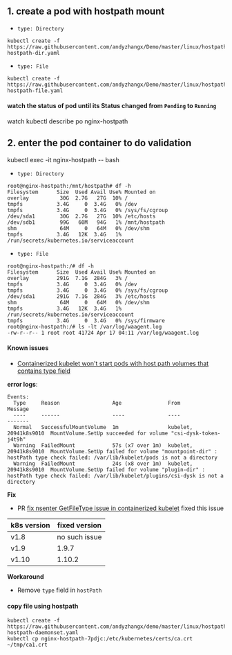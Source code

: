 ## 1. create a pod with hostpath mount
 - `type: Directory`
```
kubectl create -f https://raw.githubusercontent.com/andyzhangx/Demo/master/linux/hostpath/nginx-hostpath-dir.yaml
```
 - `type: File`
```
kubectl create -f https://raw.githubusercontent.com/andyzhangx/Demo/master/linux/hostpath/nginx-hostpath-file.yaml
```

#### watch the status of pod until its Status changed from `Pending` to `Running`
watch kubectl describe po nginx-hostpath

## 2. enter the pod container to do validation
kubectl exec -it nginx-hostpath -- bash

 - `type: Directory`
```
root@nginx-hostpath:/mnt/hostpath# df -h
Filesystem      Size  Used Avail Use% Mounted on
overlay          30G  2.7G   27G  10% /
tmpfs           3.4G     0  3.4G   0% /dev
tmpfs           3.4G     0  3.4G   0% /sys/fs/cgroup
/dev/sda1        30G  2.7G   27G  10% /etc/hosts
/dev/sdb1        99G   60M   94G   1% /mnt/hostpath
shm              64M     0   64M   0% /dev/shm
tmpfs           3.4G   12K  3.4G   1% /run/secrets/kubernetes.io/serviceaccount
```
 - `type: File`
```
root@nginx-hostpath:/# df -h
Filesystem      Size  Used Avail Use% Mounted on
overlay         291G  7.1G  284G   3% /
tmpfs           3.4G     0  3.4G   0% /dev
tmpfs           3.4G     0  3.4G   0% /sys/fs/cgroup
/dev/sda1       291G  7.1G  284G   3% /etc/hosts
shm              64M     0   64M   0% /dev/shm
tmpfs           3.4G   12K  3.4G   1% /run/secrets/kubernetes.io/serviceaccount
tmpfs           3.4G     0  3.4G   0% /sys/firmware
root@nginx-hostpath:/# ls -lt /var/log/waagent.log
-rw-r--r-- 1 root root 41724 Apr 17 04:11 /var/log/waagent.log
```

#### Known issues
 - [Containerized kubelet won't start pods with host path volumes that contains type field](https://github.com/kubernetes/kubernetes/issues/61801) 
 
**error logs**:
```
Events:
  Type     Reason                 Age               From                   Message
  ----     ------                 ----              ----                   -------
  Normal   SuccessfulMountVolume  1m                kubelet, 20941k8s9010  MountVolume.SetUp succeeded for volume "csi-dysk-token-j4t9h"
  Warning  FailedMount            57s (x7 over 1m)  kubelet, 20941k8s9010  MountVolume.SetUp failed for volume "mountpoint-dir" : hostPath type check failed: /var/lib/kubelet/pods is not a directory
  Warning  FailedMount            24s (x8 over 1m)  kubelet, 20941k8s9010  MountVolume.SetUp failed for volume "plugin-dir" : hostPath type check failed: /var/lib/kubelet/plugins/csi-dysk is not a directory
```

**Fix**
 - PR [fix nsenter GetFileType issue in containerized kubelet](https://github.com/kubernetes/kubernetes/pull/62467) fixed this issue
 
| k8s version | fixed version |
| ---- | ---- |
| v1.8 | no such issue |
| v1.9 | 1.9.7 |
| v1.10 | 1.10.2 |

**Workaround**
 - Remove `type` field in `hostPath`

#### copy file using hostpath
```console
kubectl create -f  https://raw.githubusercontent.com/andyzhangx/demo/master/linux/hostpath/nginx-hostpath-daemonset.yaml
kubectl cp nginx-hostpath-7pdjc:/etc/kubernetes/certs/ca.crt ~/tmp/ca1.crt
```
